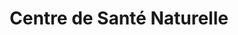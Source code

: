 ---
title: "Centre de Santé Naturelle"
url: /mont-laurier/centre-de-sante-naturelle/
shop: Kräuter
---